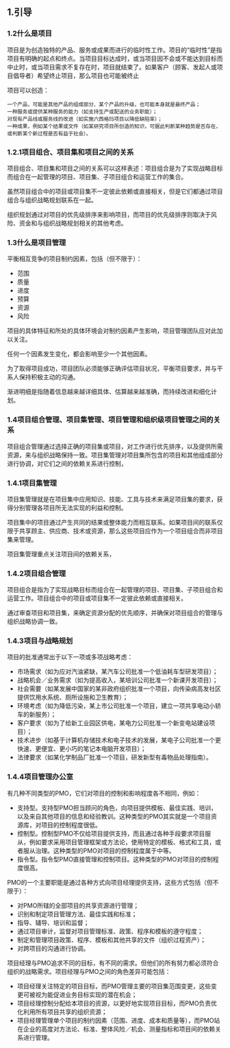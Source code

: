 ## 1.引导
### 1.2什么是项目项目是为创造独特的产品、服务或成果而进行的临时性工作。项目的“临时性”是指项目有明确的起点和终点。当项目目标达成时，或当项目因不会或不能达到目标而中止时，或当项目需求不复存在时，项目就结束了。如果客户（顾客、发起人或项目倡导者）希望终止项目，那么项目也可能被终止
项目可以创造：
 	一个产品，可能是其他产品的组成部分、某个产品的升级，也可能本身就是最终产品；	一种服务或提供某种服务的能力（如支持生产或配送的业务职能）；	对现有产品线或服务线的改进（如实施六西格玛项目以降低缺陷率）；	一种成果，例如某个结果或文件（如某研究项目所创造的知识，可据此判断某种趋势是否存在，或判断某个新过程是否有益于社会）。### 1.2.1项目组合、项目集和项目之间的关系
项目组合、项目集和项目之间的关系可以这样表述：项目组合是为了实现战略目标而组合在一起管理的项目、项目集、子项目组合和运营工作的集合。
虽然项目组合中的项目或项目集不一定彼此依赖或直接相关，但是它们都通过项目组合与组织战略规划联系在一起。
组织规划通过对项目的优先级排序来影响项目，而项目的优先级排序则取决于风险、资金和与组织战略规划相关的其他考虑。
### 1.3什么是项目管理
平衡相互竞争的项目制约因素，包括（但不限于）：
- 范围- 质量- 进度- 预算- 资源- 风险项目的具体特征和所处的具体环境会对制约因素产生影响，项目管理团队应对此加以关注。
任何一个因素发生变化，都会影响至少一个其他因素。
为了取得项目成功，项目团队必须能够正确评估项目状况，平衡项目要求，并与干系人保持积极主动的沟通。
渐进明细是指随着信息越来越详细具体、估算越来越准确，而持续改进和细化计划。### 1.4项目组合管理、项目集管理、项目管理和组织级项目管理之间的关系
项目组合管理通过选择正确的项目集或项目，对工作进行优先排序，以及提供所需资源，来与组织战略保持一致。项目集管理对项目集所包含的项目和其他组成部分进行协调，对它们之间的依赖关系进行控制，
### 1.4.1项目集管理
项目集管理就是在项目集中应用知识、技能、工具与技术来满足项目集的要求，获得分别管理各项目所无法实现的利益和控制。
项目集中的项目通过产生共同的结果或整体能力而相互联系。如果项目间的联系仅限于共享顾主、供应商、技术或资源，那么这些项目应作为一个项目组合而非项目集来管理。
项目集管理重点关注项目间的依赖关系，
### 1.4.2项目组合管理
项目组合是指为了实现战略目标而组合在一起管理的项目、项目集、子项目组合和运营工作。项目组合中的项目或项目集不一定彼此依赖或直接相关。
通过审查项目和项目集，来确定资源分配的优先顺序，并确保对项目组合的管理与组织战略协调一致。
### 1.4.3项目与战略规划
项目的批准通常出于以下一项或多项战略考虑：
- 市场需求（如为应对汽油紧缺，某汽车公司批准一个低油耗车型研发项目）；- 战略机会／业务需求（如为提高收入，某培训公司批准一个新课开发项目）；- 社会需要（如某发展中国家的某非政府组织批准一个项目，向传染病高发社区提供饮用水系统、厕所设施和卫生教育）；- 环境考虑（如为降低污染，某上市公司批准一个项目，建立一项共享电动小轿车的新服务）；- 客户要求（如为了给新工业园区供电，某电力公司批准一个新变电站建设项目）；- 技术进步（如基于计算机存储技术和电子技术的发展，某电子公司批准一个更快速、更便宜、更小巧的笔记本电脑开发项目）；- 法律要求（如某化学制品厂批准一个项目，研发新型有毒物品处理指南）。### 1.4.4项目管理办公室
有几种不同类型的PMO，它们对项目的控制和影响程度各不相同，例如：
- 支持型。支持型PMO担当顾问的角色，向项目提供模板、最佳实践、培训，以及来自其他项目的信息和经验教训。这种类型的PMO其实就是一个项目资源库，对项目的控制程度很低。- 控制型。控制型PMO不仅给项目提供支持，而且通过各种手段要求项目服从，例如要求采用项目管理框架或方法论，使用特定的模板、格式和工具，或者服从治理。这种类型的PMO对项目的控制程度属于中等。- 指令型。指令型PMO直接管理和控制项目。这种类型的PMO对项目的控制程度很高。

PMO的一个主要职能是通过各种方式向项目经理提供支持，这些方式包括（但不限于）：

- 对PMO所辖的全部项目的共享资源进行管理；- 识别和制定项目管理方法、最佳实践和标准；- 指导、辅导、培训和监督；- 通过项目审计，监督对项目管理标准、政策、程序和模板的遵守程度；- 制定和管理项目政策、程序、模板和其他共享的文件（组织过程资产）；- 对跨项目的沟通进行协调。
	项目经理与PMO追求不同的目标，有不同的需求。但他们的所有努力都必须符合组织的战略需求。项目经理与PMO之间的角色差异可能包括：
- 项目经理关注特定的项目目标，而PMO管理主要的项目集范围变更，这些变更可被视为能促进业务目标实现的潜在机会；- 项目经理控制分配给本项目的资源，以更好地实现项目目标，而PMO负责优化利用所有项目共享的组织资源；- 项目经理管理单个项目的制约因素（范围、进度、成本和质量等），而PMO站在企业的高度对方法论、标准、整体风险／机会、测量指标和项目间的依赖关系进行管理。